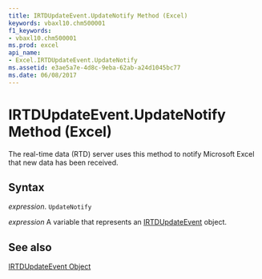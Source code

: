 ```yaml
---
title: IRTDUpdateEvent.UpdateNotify Method (Excel)
keywords: vbaxl10.chm500001
f1_keywords:
- vbaxl10.chm500001
ms.prod: excel
api_name:
- Excel.IRTDUpdateEvent.UpdateNotify
ms.assetid: e3ae5a7e-4d8c-9eba-62ab-a24d1045bc77
ms.date: 06/08/2017
---
```



# IRTDUpdateEvent.UpdateNotify Method (Excel)

The real-time data (RTD) server uses this method to notify Microsoft Excel that new data has been received.


## Syntax

 _expression_. `UpdateNotify`

 _expression_ A variable that represents an [IRTDUpdateEvent](./Excel.IRTDUpdateEvent.md) object.


## See also


[IRTDUpdateEvent Object](Excel.IRTDUpdateEvent.md)


